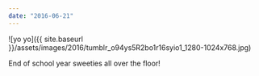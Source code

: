 ```yaml
---
date: "2016-06-21"
---
```


![yo yo]({{ site.baseurl }}/assets/images/2016/tumblr_o94ys5R2bo1r16syio1_1280-1024x768.jpg)

End of school year sweeties all over the floor!
